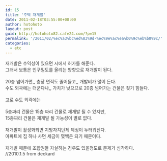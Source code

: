 ```yaml
---
id: 15
title: '주택 재개발'
date: 2011-02-18T03:55:00+00:00
author: hotohoto
layout: post
guid: http://hotohoto82.cafe24.com/?p=15
permalink: '/2011/02/%ec%a3%bc%ed%83%9d-%ec%9e%ac%ea%b0%9c%eb%b0%9c/'
categories:
  - etc
---
```



<p>
  <span style="color: rgb(64, 64, 64); text-align: justify;">재개발은 수익성이 있으면 시에서 허가를 해준다.</span><br style="color: rgb(64, 64, 64); text-align: justify;" /><span style="color: rgb(64, 64, 64); text-align: justify;">그래서 보통은 인구밀도를 올리는 방향으로 재개발이 된다.</span><br style="color: rgb(64, 64, 64); text-align: justify;" /><br style="color: rgb(64, 64, 64); text-align: justify;" /><span style="color: rgb(64, 64, 64); text-align: justify;">20층 넘어가면,, 층당 면적도 줄어들고,, 개발비가 많이 든다.</span><br style="color: rgb(64, 64, 64); text-align: justify;" /><span style="color: rgb(64, 64, 64); text-align: justify;">수도 외곽에는 더군다나,, 가치가 낮으므로 20층 넘어가는 건물은 짖기 힘들다.</span><br style="color: rgb(64, 64, 64); text-align: justify;" /><br style="color: rgb(64, 64, 64); text-align: justify;" /><span style="color: rgb(64, 64, 64); text-align: justify;">고로 수도 외곽에는</span><br style="color: rgb(64, 64, 64); text-align: justify;" /><br style="color: rgb(64, 64, 64); text-align: justify;" /><span style="color: rgb(64, 64, 64); text-align: justify;">5층짜리 건물은 15층 짜리 건물로 재개발 될 수 있지만,</span><br style="color: rgb(64, 64, 64); text-align: justify;" /><span style="color: rgb(64, 64, 64); text-align: justify;">15층짜리 건물은 재개발 될 가능성이 별로 없다.</span><br style="color: rgb(64, 64, 64); text-align: justify;" /><br style="color: rgb(64, 64, 64); text-align: justify;" /><span style="color: rgb(64, 64, 64); text-align: justify;">재개발이 활성화되면 지방자치단체 제정이 두터워진다.</span><br style="color: rgb(64, 64, 64); text-align: justify;" /><span style="color: rgb(64, 64, 64); text-align: justify;">아파트에 집 하나 사면 세금이 몇백은 되기 때문이다.</span><br style="color: rgb(64, 64, 64); text-align: justify;" /><br style="color: rgb(64, 64, 64); text-align: justify;" /><span style="color: rgb(64, 64, 64); text-align: justify;">재개발 때문에 조합원들 자살하는 경우도 있을정도로 문제가 심각하다.</span><br style="color: rgb(64, 64, 64); text-align: justify;" /><span style="color: rgb(64, 64, 64); text-align: justify;">//2010.1.5 from deckard</span>
</p>
